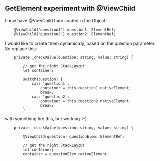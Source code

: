 ## GetElement experiment with @ViewChild
I now have @ViewChild hard-coded in the Object:
```
    @ViewChild("question1") question1: ElementRef;
    @ViewChild("question2") question2: ElementRef;
```

I would like to create them dynamically, based on the question parameter.
So replace this:
```
    private _checkValue(question: string, value: string) {
 
        // get the right StackLayout
        let container;
 
        switch(question) {
            case 'question1':
                container = this.question1.nativeElement;
                break;
            case 'question2':
                container = this.question2.nativeElement;
                break;
        }
```

with something like this, but working. :-)
```
    private _checkValue(question: string, value: string) {
 
        @ViewChild(question) questionElem: ElementRef;
 
        // get the right StackLayout
        let container;
        container = questionElem.nativeElement;
```

